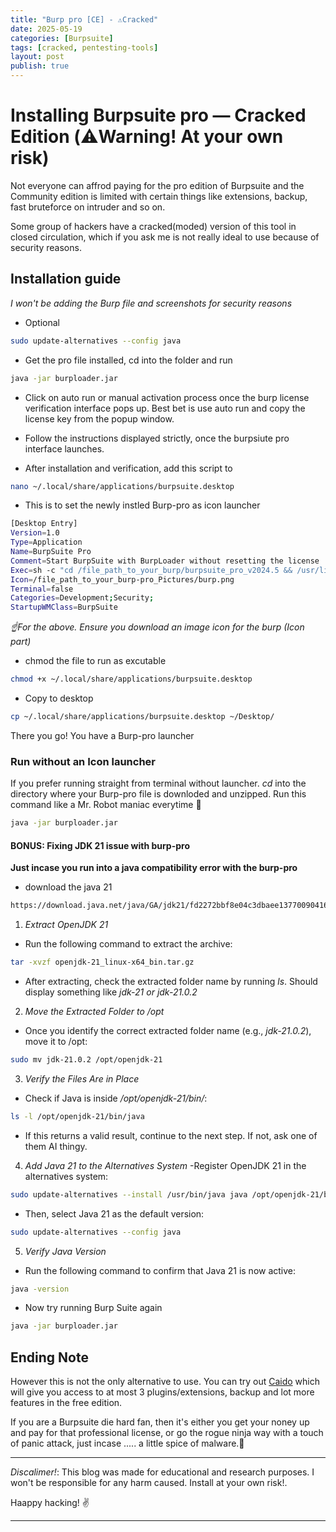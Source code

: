 ```yaml
---
title: "Burp pro [CE] - ⚠️Cracked"
date: 2025-05-19
categories: [Burpsuite]
tags: [cracked, pentesting-tools]
layout: post
publish: true
---
```


# Installing Burpsuite pro — Cracked Edition (⚠️Warning! At your own risk)

Not everyone can affrod paying for the pro edition of Burpsuite and the Community edition is limited with certain things like extensions, backup, fast bruteforce on intruder and so on.

Some group of hackers have a cracked(moded) version of this tool in closed circulation, which if you ask me is not really ideal to use because of security reasons. 


## Installation guide
*I won't be adding the Burp file and screenshots for security reasons*

- Optional
```bash
sudo update-alternatives --config java
```

- Get the pro file installed, cd into the folder and run 
```bash
java -jar burploader.jar
``` 

- Click on auto run or manual activation process once the burp license verification interface pops up. Best bet is use auto run and copy the license key from the popup window.

- Follow the instructions displayed strictly, once the burpsiute pro interface launches.

- After installation and verification, add this script to
```bash
nano ~/.local/share/applications/burpsuite.desktop
``` 
+ This is to set the newly instled Burp-pro as icon launcher

```bash
[Desktop Entry]
Version=1.0
Type=Application
Name=BurpSuite Pro
Comment=Start BurpSuite with BurpLoader without resetting the license
Exec=sh -c "cd /file_path_to_your_burp/burpsuite_pro_v2024.5 && /usr/lib/jvm/java-21-openjdk-amd64/bin/java -jar burploader.jar"
Icon=/file_path_to_your_burp-pro_Pictures/burp.png
Terminal=false
Categories=Development;Security;
StartupWMClass=BurpSuite
```
*☝️For the above. Ensure you download an image icon for the burp (Icon part)*

- chmod the file to run as excutable
```bash
chmod +x ~/.local/share/applications/burpsuite.desktop
```

- Copy to desktop 
```bash
cp ~/.local/share/applications/burpsuite.desktop ~/Desktop/
```

There you go! You have a Burp-pro launcher

### Run without an Icon launcher
If you prefer running straight from terminal without launcher. *cd* into the directory where your Burp-pro file is downloded and unzipped. Run this command like a Mr. Robot maniac everytime 🙂 

```bash
java -jar burploader.jar
```


#### BONUS: Fixing JDK 21 issue with burp-pro
**Just incase you run into a java compatibility error with the burp-pro**

- download the java 21
```bash
https://download.java.net/java/GA/jdk21/fd2272bbf8e04c3dbaee13770090416c/35/GPL/openjdk-21_linux-x64_bin.tar.gz
```

1. *Extract OpenJDK 21*
- Run the following command to extract the archive:
```bash
tar -xvzf openjdk-21_linux-x64_bin.tar.gz
```

- After extracting, check the extracted folder name by running *ls*. Should display something like *jdk-21 or jdk-21.0.2*

2. *Move the Extracted Folder to /opt*
- Once you identify the correct extracted folder name (e.g., *jdk-21.0.2*), move it to /opt:
```bash
sudo mv jdk-21.0.2 /opt/openjdk-21
```

3. *Verify the Files Are in Place*
- Check if Java is inside */opt/openjdk-21/bin/*:
```bash
ls -l /opt/openjdk-21/bin/java
```

- If this returns a valid result, continue to the next step. If not, ask one of them AI thingy.

4. *Add Java 21 to the Alternatives System*
-Register OpenJDK 21 in the alternatives system:
```bash
sudo update-alternatives --install /usr/bin/java java /opt/openjdk-21/bin/java 21
```
- Then, select Java 21 as the default version:
```bash
sudo update-alternatives --config java
```

5. *Verify Java Version*
- Run the following command to confirm that Java 21 is now active:
```bash
java -version
```

- Now try running Burp Suite again
```bash
java -jar burploader.jar
```


## Ending Note
However this is not the only alternative to use. You can try out [Caido](https://caido.io/) which will give you access to at most 3 plugins/extensions, backup and lot more features in the free edition. 

If you are a Burpsuite die hard fan, then it's either you get your noney up and pay for that professional license, or go the rogue ninja way with a touch of panic attack, just incase ..... a little spice of malware.🌚

---
*Discalimer!*: This blog was made for educational and research purposes. I won't be responsible for any harm caused. Install at your own risk!.

Haappy hacking! ✌️

---
